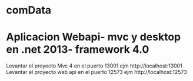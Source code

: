 # comData
# Aplicacion Webapi- mvc y desktop en .net 2013- framework 4.0
Levantar el proyecto Mvc 4 en el puerto 13001
ejm http://localhost:13001
Levantar el proyecto web api en el puerto 12573
ejm http://localhost:12573
